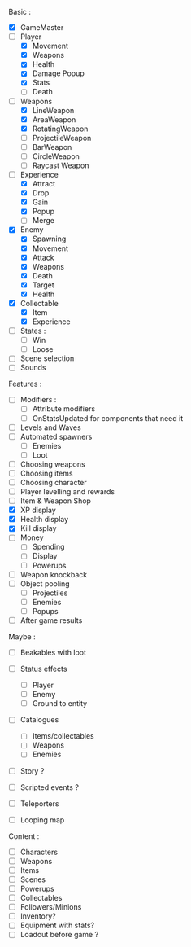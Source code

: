 Basic :
  * [x] GameMaster
  * [ ] Player
    * [x] Movement
    * [x] Weapons
    * [x] Health
    * [x] Damage Popup
    * [x] Stats
    * [ ] Death
  * [ ] Weapons
    * [x] LineWeapon
    * [x] AreaWeapon
    * [x] RotatingWeapon
    * [ ] ProjectileWeapon
    * [ ] BarWeapon
    * [ ] CircleWeapon
    * [ ] Raycast Weapon
  * [ ] Experience
    * [x] Attract
    * [x] Drop
    * [x] Gain
    * [x] Popup
    * [ ] Merge
  * [x] Enemy
    * [x] Spawning
    * [x] Movement
    * [x] Attack
    * [x] Weapons
    * [x] Death
    * [x] Target
    * [x] Health
  * [x] Collectable
    * [x] Item
    * [x] Experience
  * [ ] States :
    * [ ] Win
    * [ ] Loose
  * [ ] Scene selection
  * [ ] Sounds

Features :
  * [ ] Modifiers :
    * [ ] Attribute modifiers
    * [ ] OnStatsUpdated for components that need it
  * [ ] Levels and Waves
  * [ ] Automated spawners
    * [ ] Enemies
    * [ ] Loot
  * [ ] Choosing weapons
  * [ ] Choosing items
  * [ ] Choosing character
  * [ ] Player levelling and rewards
  * [ ] Item & Weapon Shop
  * [x] XP display
  * [x] Health display
  * [x] Kill display
  * [ ] Money
    * [ ] Spending
    * [ ] Display
    * [ ] Powerups
  * [ ] Weapon knockback
  * [ ] Object pooling
    * [ ] Projectiles
    * [ ] Enemies
    * [ ] Popups
  * [ ] After game results

Maybe :
  * [ ] Beakables with loot
  * [ ] Status effects
    * [ ] Player
    * [ ] Enemy
    * [ ] Ground to entity
  * [ ] Catalogues
    * [ ] Items/collectables
    * [ ] Weapons
    * [ ] Enemies
  * [ ] Story ?
  * [ ] Scripted events ?
  * [ ] Teleporters
  * [ ] Looping map


Content :
  * [ ] Characters
  * [ ] Weapons
  * [ ] Items
  * [ ] Scenes
  * [ ] Powerups
  * [ ] Collectables
  * [ ] Followers/Minions
  * [ ] Inventory?
  * [ ] Equipment with stats?
  * [ ] Loadout before game ?